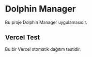 # Dolphin Manager

Bu proje Dolphin Manager uygulamasıdır.

## Vercel Test

Bu bir Vercel otomatik dağıtım testidir. 